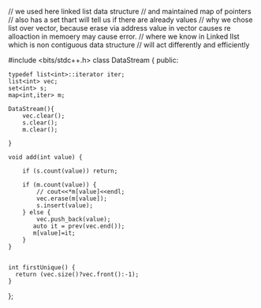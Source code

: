 
// we used here linked list data structure 
// and maintained map of pointers 
// also has a set<int> thart will tell us if there are already values 
// why we chose list over vector, because erase via address value in vector causes re alloaction in memoery may cause error.
// where we know in Linked lIst which is non contiguous data structure 
// will act differently and efficiently 


#include <bits/stdc++.h>
class DataStream {
public:
    
    typedef list<int>::iterator iter;
    list<int> vec;
    set<int> s;
    map<int,iter> m;

    DataStream(){
        vec.clear();
        s.clear();
        m.clear();
      
    }
    
    void add(int value) {

        if (s.count(value)) return;

        if (m.count(value)) {
            // cout<<*m[value]<<endl;
            vec.erase(m[value]);
            s.insert(value);
        } else {
            vec.push_back(value);
           auto it = prev(vec.end());
           m[value]=it;
        }
    }

  
    int firstUnique() {
      return (vec.size()?vec.front():-1);
    }
};